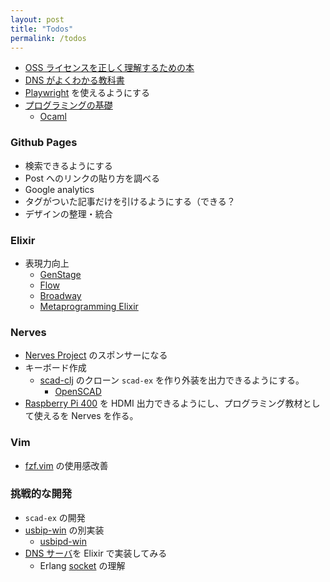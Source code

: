 ```yaml
---
layout: post
title: "Todos"
permalink: /todos
---
```


- [OSS ライセンスを正しく理解するための本](https://www.c-r.com/book/detail/1425)
- [DNS がよくわかる教科書](https://www.sbcr.jp/product/4797394481/)
- [Playwright](https://github.com/microsoft/playwright) を使えるようにする
- [プログラミングの基礎](https://www.saiensu.co.jp/search/?isbn=978-4-7819-1160-1&y=2007)
  - [Ocaml](https://github.com/ocaml/ocaml)

### Github Pages

- 検索できるようにする
- Post へのリンクの貼り方を調べる
- Google analytics
- タグがついた記事だけを引けるようにする（できる？
- デザインの整理・統合

### Elixir

- 表現力向上
  - [GenStage](https://github.com/elixir-lang/gen_stage)
  - [Flow](https://github.com/dashbitco/flow)
  - [Broadway](https://github.com/dashbitco/broadway)
  - [Metaprogramming Elixir](https://pragprog.com/titles/cmelixir/metaprogramming-elixir/)

### Nerves

- [Nerves Project](https://opencollective.com/nerves-project) のスポンサーになる
- キーボード作成
  - [scad-clj](https://github.com/farrellm/scad-clj) のクローン `scad-ex` を作り外装を出力できるようにする。
    - [OpenSCAD](https://openscad.org/index.html)
- [Raspberry Pi 400](https://www.raspberrypi.com/products/raspberry-pi-400/) を HDMI 出力できるようにし、プログラミング教材として使えるを Nerves を作る。

### Vim

- [fzf.vim](https://github.com/junegunn/fzf.vim) の使用感改善

### 挑戦的な開発

- `scad-ex` の開発
- [usbip-win](https://github.com/cezanne/usbip-win) の別実装
  - [usbipd-win](https://github.com/dorssel/usbipd-win)
- [DNS サーバ](https://e-words.jp/w/DNS%E3%82%B5%E3%83%BC%E3%83%90.html)を Elixir で実装してみる
  - Erlang [socket](https://www.erlang.org/doc/man/socket.html) の理解

